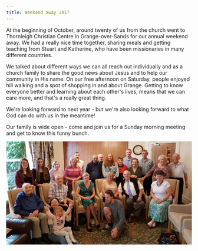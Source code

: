 ```yaml
---
title: Weekend away 2017
---
```


At the beginning of October, around twenty of us from the church went to Thornleigh Christian Centre in Grange-over-Sands for our annual weekend away. We had a really nice time together, sharing meals and getting teaching from Stuart and Katherine, who have been missionaries in many different countries.

We talked about different ways we can all reach out individually and as a church family to share the good news about Jesus and to help our community in His name. On our free afternoon on Saturday, people enjoyed hill walking and a spot of shopping in and about Grange. Getting to know everyone better and learning about each other's lives, means that we can care more, and that's a really great thing.

We're looking forward to next year - but we're also looking forward to what God can do with us in the meantime!

Our family is wide open - come and join us for a Sunday morning meeting and get to know this funny bunch.

<img alt="Weekend away group photo" src="/photo/weekend-away-2017.jpg" class="w-100">
